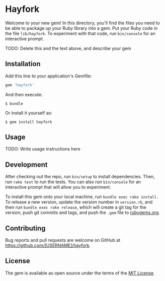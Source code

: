 # Hayfork

Welcome to your new gem! In this directory, you'll find the files you need to be able to package up your Ruby library into a gem. Put your Ruby code in the file `lib/hayfork`. To experiment with that code, run `bin/console` for an interactive prompt.

TODO: Delete this and the text above, and describe your gem

## Installation

Add this line to your application's Gemfile:

```ruby
gem 'hayfork'
```

And then execute:

    $ bundle

Or install it yourself as:

    $ gem install hayfork

## Usage

TODO: Write usage instructions here

## Development

After checking out the repo, run `bin/setup` to install dependencies. Then, run `rake test` to run the tests. You can also run `bin/console` for an interactive prompt that will allow you to experiment.

To install this gem onto your local machine, run `bundle exec rake install`. To release a new version, update the version number in `version.rb`, and then run `bundle exec rake release`, which will create a git tag for the version, push git commits and tags, and push the `.gem` file to [rubygems.org](https://rubygems.org).

## Contributing

Bug reports and pull requests are welcome on GitHub at https://github.com/[USERNAME]/hayfork.

## License

The gem is available as open source under the terms of the [MIT License](https://opensource.org/licenses/MIT).
